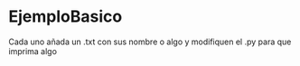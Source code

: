 # EjemploBasico
Cada uno añada un .txt con sus nombre o algo
y modifiquen el .py para que imprima algo 
